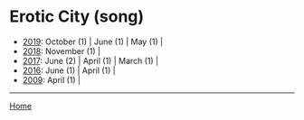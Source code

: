 # Erotic City (song)

  * [2019](./erotic-city-song-2019.md): 
      October (1) | 
      June (1) | 
      May (1) | 
  * [2018](./erotic-city-song-2018.md): 
      November (1) | 
  * [2017](./erotic-city-song-2017.md): 
      June (2) | 
      April (1) | 
      March (1) | 
  * [2016](./erotic-city-song-2016.md): 
      June (1) | 
      April (1) | 
  * [2009](./erotic-city-song-2009.md): 
      April (1) | 

----

[Home](../)
